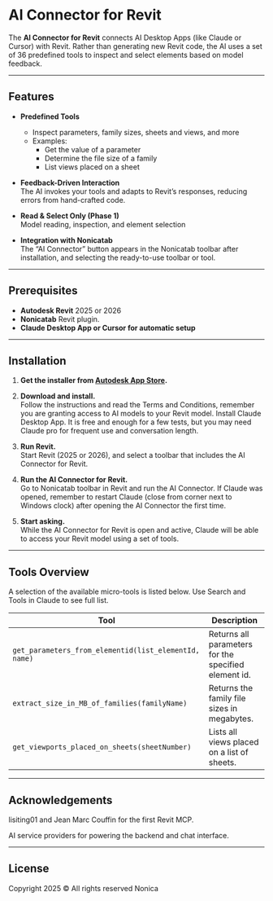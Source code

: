 # AI Connector for Revit

The **AI Connector for Revit** connects AI Desktop Apps (like Claude or Cursor) with Revit. Rather than generating new Revit code, the AI uses a set of 36 predefined tools to inspect and select elements based on model feedback.

---

## Features

- **Predefined Tools**  
  - Inspect parameters, family sizes, sheets and views, and more  
  - Examples:  
    - Get the value of a parameter  
    - Determine the file size of a family  
    - List views placed on a sheet  

- **Feedback-Driven Interaction**  
  The AI invokes your tools and adapts to Revit’s responses, reducing errors from hand-crafted code.

- **Read & Select Only (Phase 1)**  
  Model reading, inspection, and element selection  

- **Integration with Nonicatab**  
  The “AI Connector” button appears in the Nonicatab toolbar after installation, and selecting the ready-to-use toolbar or tool.

---

## Prerequisites

- **Autodesk Revit** 2025 or 2026 
- **Nonicatab** Revit plugin. 
- **Claude Desktop App or Cursor for automatic setup**

---

## Installation

1. **Get the installer from [Autodesk App Store](https://apps.autodesk.com/RVT/en/Detail/Index?id=2476142006549788030&appLang=en&os=Win64).**

2. **Download and install.**  
   Follow the instructions and read the Terms and Conditions, remember you are granting access to AI models to your Revit model. Install Claude Desktop App. It is free and enough for a few tests, but you may need Claude pro for frequent use and conversation length.

3. **Run Revit.**  
   Start Revit (2025 or 2026), and select a toolbar that includes the AI Connector for Revit.
   
4. **Run the AI Connector for Revit.**  
   Go to Nonicatab toolbar in Revit and run the AI Connector. If Claude was opened, remember to restart Claude (close from corner next to Windows clock) after opening the AI Connector the first time.

5. **Start asking.**  
   While the AI Connector for Revit is open and active, Claude will be able to access your Revit model using a set of tools.

---

## Tools Overview

A selection of the available micro-tools is listed below. Use Search and Tools in Claude to see full list.

| Tool                                                    | Description                                           |
|---------------------------------------------------------|-------------------------------------------------------|
| `get_parameters_from_elementid(list_elementId, name)`   | Returns all parameters for the specified element id.  |
| `extract_size_in_MB_of_families(familyName)`            | Returns the family file sizes in megabytes.           |
| `get_viewports_placed_on_sheets(sheetNumber)`           | Lists all views placed on a list of sheets.           |

---

## Acknowledgements

lisiting01 and Jean Marc Couffin for the first Revit MCP.

AI service providers for powering the backend and chat interface.

---

## License

Copyright 2025 ©️ All rights reserved Nonica 

